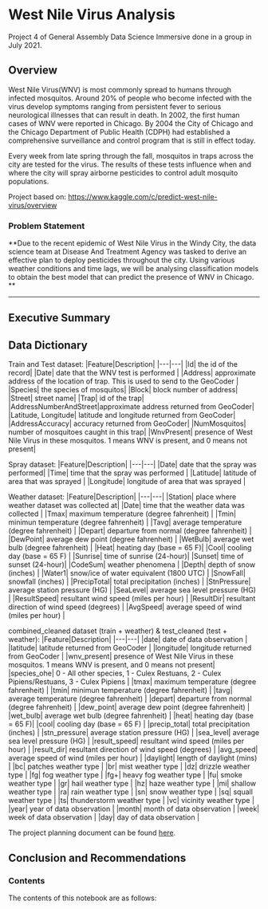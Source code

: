 # West Nile Virus Analysis

Project 4 of General Assembly Data Science Immersive done in a group in July 2021.

## Overview
West Nile Virus(WNV) is most commonly spread to humans through infected mosquitos. Around 20% of people who become infected with the virus develop symptoms ranging from persistent fever to serious neurological illnesses that can result in death. In 2002, the first human cases of WNV were reported in Chicago. By 2004 the City of Chicago and the Chicago Department of Public Health (CDPH) had established a comprehensive surveillance and control program that is still in effect today.

Every week from late spring through the fall, mosquitos in traps across the city are tested for the virus. The results of these tests influence when and where the city will spray airborne pesticides to control adult mosquito populations.

Project based on: https://www.kaggle.com/c/predict-west-nile-virus/overview

### Problem Statement

**Due to the recent epidemic of West Nile Virus in the Windy City, the data science team at Disease And Treatment Agency was tasked to derive an effective plan to deploy pesticides throughout the city. Using various weather conditions and time lags, we will be analysing classification models to obtain the best model that can predict the presence of WNV in Chicago.
**

---

## Executive Summary

## Data Dictionary
Train and Test dataset:
|Feature|Description|
|---|---|
|Id| the id of the record|
|Date| date that the WNV test is performed |
|Address| approximate address of the location of trap. This is used to send to the GeoCoder |
|Species| the species of mosquitos|
|Block| block number of address|
|Street| street name|
|Trap| id of the trap|
|AddressNumberAndStreet|approximate address returned from GeoCoder|
|Latitude, Longitude| latitude and longitude returned from GeoCoder|
|AddressAccuracy| accuracy returned from GeoCoder|
|NumMosquitos| number of mosquitoes caught in this trap|
|WnvPresent| presence of West Nile Virus in these mosquitos. 1 means WNV is present, and 0 means not present|

Spray dataset:
|Feature|Description|
|---|---|
|Date| date that the spray was performed|
|Time| time that the spray was performed |
|Latitude| latitude of area that was sprayed |
|Longitude| longitude of area that was sprayed |

Weather dataset:
|Feature|Description|
|---|---|
|Station| place where weather dataset was collected at|
|Date| time that the weather data was collected |
|Tmax| maximum temperature (degree fahrenheit) |
|Tmin| minimun temperature (degree fahrenheit) |
|Tavg| average temperature (degree fahrenheit) |
|Depart| departure from normal (degree fahrenheit) |
|DewPoint| average dew point (degree fahrenheit) |
|WetBulb| average wet bulb (degree fahrenheit) |
|Heat| heating day (base = 65 F)|
|Cool| cooling day (base = 65 F) |
|Sunrise| time of sunrise (24-hour)|
|Sunset| time of sunset (24-hour)|
|CodeSum| weather phenomena |
|Depth| depth of snow (inches) |
|Water1| snow/ice of water equivalent (1800 UTC) |
|SnowFall| snowfall (inches) |
|PrecipTotal| total precipitation (inches) |
|StnPressure| average station pressure (HG) |
|SeaLevel| average sea level pressure (HG) |
|ResultSpeed| resultant wind speed (miles per hour) |
|ResultDir| resultant direction of wind speed (degrees) |
|AvgSpeed| average speed of wind (miles per hour) |


combined_cleaned dataset (train + weather) & test_cleaned (test + weather):
|Feature|Description|
|---|---|
|date| date of data observation |
|latitude| latitude returned from GeoCoder |
|longitude| longitude returned from GeoCoder |
|wnv_present| presence of West Nile Virus in these mosquitos. 1 means WNV is present, and 0 means not present|
|species_ohe| 0 - All other species, 1 - Culex Restuans, 2 - Culex Pipiens/Restuans, 3 - Culex Pipiens |
|tmax| maximum temperature (degree fahrenheit) |
|tmin| minimun temperature (degree fahrenheit) |
|tavg| average temperature (degree fahrenheit) |
|depart| departure from normal (degree fahrenheit) |
|dew_point| average dew point (degree fahrenheit) |
|wet_bulb| average wet bulb (degree fahrenheit) |
|heat| heating day (base = 65 F)|
|cool| cooling day (base = 65 F) |
|precip_total| total precipitation (inches) |
|stn_pressure| average station pressure (HG) |
|sea_level| average sea level pressure (HG) |
|result_speed| resultant wind speed (miles per hour) |
|result_dir| resultant direction of wind speed (degrees) |
|avg_speed| average speed of wind (miles per hour) |
|daylight| length of daylight (mins) |
|bc| patches weather type |
|br| mist weather type |
|dz| drizzle weather type |
|fg| fog weather type |
|fg+| heavy fog weather type |
|fu| smoke weather type |
|gr| hail weather type |
|hz| haze weather type |
|mi| shallow weather type |
|ra| rain weather type |
|sn| snow weather type |
|sq| squall weather type |
|ts| thunderstorm weather type |
|vc| vicinity weather type |
|year| year of data observation |
|month| month of data observation |
|week| week of data observation |
|day| day of data observation |

The project planning document can be found [here](https://docs.google.com/spreadsheets/d/1r5826I6BlhGzuFMtSM7oJ68pLHUEUJlhdhEZntUghWI/edit#gid=1386834576).

## Conclusion and Recommendations

### Contents

The contents of this notebook are as follows:
